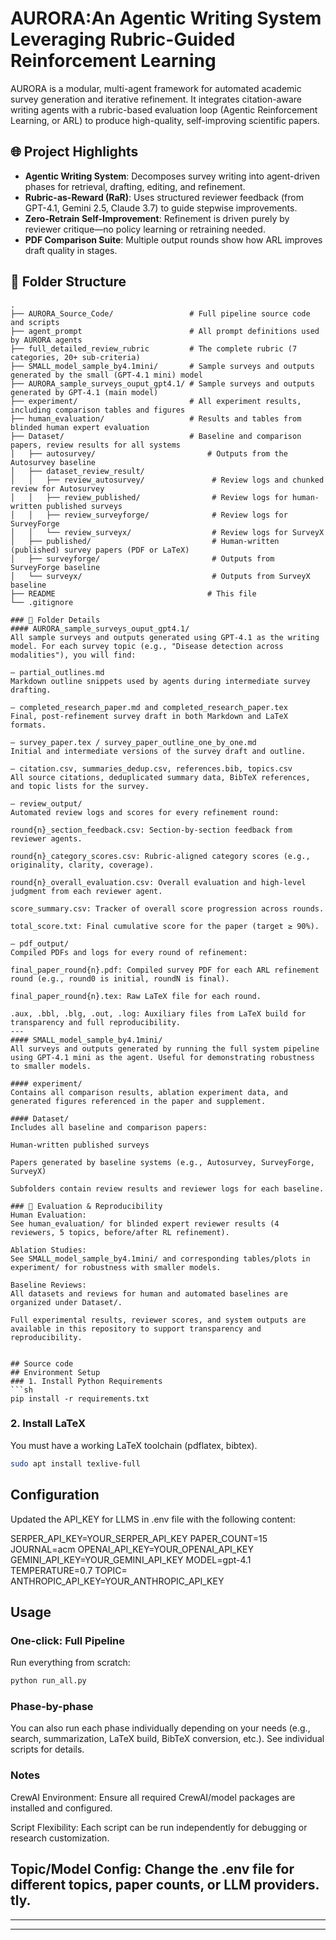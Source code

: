 # AURORA:An Agentic Writing System Leveraging Rubric-Guided Reinforcement Learning

AURORA is a modular, multi-agent framework for automated academic survey generation and iterative refinement. It integrates citation-aware writing agents with a rubric-based evaluation loop (Agentic Reinforcement Learning, or ARL) to produce high-quality, self-improving scientific papers.

## 🌐 Project Highlights

- **Agentic Writing System**: Decomposes survey writing into agent-driven phases for retrieval,  drafting, editing, and refinement.
- **Rubric-as-Reward (RaR)**: Uses structured reviewer feedback (from GPT-4.1, Gemini 2.5, Claude 3.7) to guide stepwise improvements.
- **Zero-Retrain Self-Improvement**: Refinement is driven purely by reviewer critique—no policy learning or retraining needed.
- **PDF Comparison Suite**: Multiple output rounds show how ARL improves draft quality in stages.

## 📁 Folder Structure

```text
.
├── AURORA_Source_Code/                 # Full pipeline source code and scripts
├── agent_prompt                        # All prompt definitions used by AURORA agents
├── full_detailed_review_rubric         # The complete rubric (7 categories, 20+ sub-criteria)
├── SMALL_model_sample_by4.1mini/       # Sample surveys and outputs generated by the small (GPT-4.1 mini) model
├── AURORA_sample_surveys_ouput_gpt4.1/ # Sample surveys and outputs generated by GPT-4.1 (main model)
├── experiment/                         # All experiment results, including comparison tables and figures
├── human_evaluation/                   # Results and tables from blinded human expert evaluation
├── Dataset/                            # Baseline and comparison papers, review results for all systems
│   ├── autosurvey/                         # Outputs from the Autosurvey baseline
│   ├── dataset_review_result/
│   │   ├── review_autosurvey/               # Review logs and chunked review for Autosurvey
│   │   ├── review_published/                # Review logs for human-written published surveys
│   │   ├── review_surveyforge/              # Review logs for SurveyForge
│   │   └── review_surveyx/                  # Review logs for SurveyX
│   ├── published/                           # Human-written (published) survey papers (PDF or LaTeX)
│   ├── surveyforge/                         # Outputs from SurveyForge baseline
│   └── surveyx/                             # Outputs from SurveyX baseline
├── README                                  # This file
└── .gitignore

### 📑 Folder Details
#### AURORA_sample_surveys_ouput_gpt4.1/
All sample surveys and outputs generated using GPT-4.1 as the writing model. For each survey topic (e.g., "Disease detection across modalities"), you will find:

– partial_outlines.md
Markdown outline snippets used by agents during intermediate survey drafting.

– completed_research_paper.md and completed_research_paper.tex
Final, post-refinement survey draft in both Markdown and LaTeX formats.

– survey_paper.tex / survey_paper_outline_one_by_one.md
Initial and intermediate versions of the survey draft and outline.

– citation.csv, summaries_dedup.csv, references.bib, topics.csv
All source citations, deduplicated summary data, BibTeX references, and topic lists for the survey.

– review_output/
Automated review logs and scores for every refinement round:

round{n}_section_feedback.csv: Section-by-section feedback from reviewer agents.

round{n}_category_scores.csv: Rubric-aligned category scores (e.g., originality, clarity, coverage).

round{n}_overall_evaluation.csv: Overall evaluation and high-level judgment from each reviewer agent.

score_summary.csv: Tracker of overall score progression across rounds.

total_score.txt: Final cumulative score for the paper (target ≥ 90%).

– pdf_output/
Compiled PDFs and logs for every round of refinement:

final_paper_round{n}.pdf: Compiled survey PDF for each ARL refinement round (e.g., round0 is initial, roundN is final).

final_paper_round{n}.tex: Raw LaTeX file for each round.

.aux, .bbl, .blg, .out, .log: Auxiliary files from LaTeX build for transparency and full reproducibility.
---
#### SMALL_model_sample_by4.1mini/
All surveys and outputs generated by running the full system pipeline using GPT-4.1 mini as the agent. Useful for demonstrating robustness to smaller models.

#### experiment/
Contains all comparison results, ablation experiment data, and generated figures referenced in the paper and supplement.

#### Dataset/
Includes all baseline and comparison papers:

Human-written published surveys

Papers generated by baseline systems (e.g., Autosurvey, SurveyForge, SurveyX)

Subfolders contain review results and reviewer logs for each baseline.

### 🔬 Evaluation & Reproducibility
Human Evaluation:
See human_evaluation/ for blinded expert reviewer results (4 reviewers, 5 topics, before/after RL refinement).

Ablation Studies:
See SMALL_model_sample_by4.1mini/ and corresponding tables/plots in experiment/ for robustness with smaller models.

Baseline Reviews:
All datasets and reviews for human and automated baselines are organized under Dataset/.

Full experimental results, reviewer scores, and system outputs are available in this repository to support transparency and reproducibility.


## Source code
## Environment Setup
### 1. Install Python Requirements
```sh
pip install -r requirements.txt
```

### 2. Install LaTeX
You must have a working LaTeX toolchain (pdflatex, bibtex).

```sh
sudo apt install texlive-full
```
## Configuration
Updated the API_KEY for LLMS in .env file with the following content:

SERPER_API_KEY=YOUR_SERPER_API_KEY
PAPER_COUNT=15
JOURNAL=acm
OPENAI_API_KEY=YOUR_OPENAI_API_KEY
GEMINI_API_KEY=YOUR_GEMINI_API_KEY
MODEL=gpt-4.1
TEMPERATURE=0.7
TOPIC=
ANTHROPIC_API_KEY=YOUR_ANTHROPIC_API_KEY
## Usage

### One-click: Full Pipeline
Run everything from scratch:

```sh
python run_all.py

```
### Phase-by-phase
You can also run each phase individually depending on your needs (e.g., search, summarization, LaTeX build, BibTeX conversion, etc.).
See individual scripts for details.
### Notes
CrewAI Environment: Ensure all required CrewAI/model packages are installed and configured.

Script Flexibility: Each script can be run independently for debugging or research customization.

Topic/Model Config: Change the .env file for different topics, paper counts, or LLM providers.
tly.
---



 

---

 

---
 

